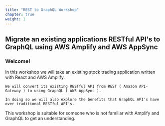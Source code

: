 ```yaml
---
title: "REST to GraphQL Workshop"
chapter: true
weight: 1
---
```


## Migrate an existing applications RESTful API's to GraphQL using AWS Amplify and AWS AppSync

### Welcome!




<p style='text-align: left;'>
    In this workshop we will take an existing stock trading application written with React and AWS Amplify.  
    
    We will convert its existing RESTful API from REST ( Amazon API-Gateway ) to using GraphQL ( AWS AppSync ).
    
    In doing so we will also explore the benefits that GraphQL API's have over traditional RESTful API's.

</p>
<p style='text-align: left;'>
    This workshop is suitable for someone who is not familiar with Amplify and GraphQL to get an understanding.

</p>